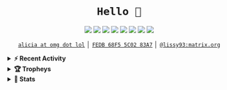 
<h1 align="center"><code>Hello 👋</code></h1>

<p align="center">
  <a href="https://twitter.com/Lissy_Sykes"><img src="https://img.shields.io/badge/-@Lissy_Sykes-00acee?style=flat&logo=Twitter&logoColor=white" /></a>
  <a href="https://stackoverflow.com/users/979052/alicia"><img src="https://img.shields.io/badge/-Alicia_Sykes-f48225?style=flat&logo=Stackoverflow&logoColor=white" /></a>
  <a href="https://profile.codersrank.io/user/lissy93"><img src="https://img.shields.io/badge/-Lissy93-72a0a8?style=flat&logo=CodersRank&logoColor=white" /></a>
  <a href="https://github.com/Lissy93"><img src="https://img.shields.io/badge/-Lissy93-3a3a3a?style=flat&logo=GitHub&logoColor=white" /></a>
  <a href="https://aliciasykes.com"><img src="https://img.shields.io/badge/-aliciasykes.com-ff5757?style=flat&logo=ApacheSpark&logoColor=white" /></a>
  <a href="https://notes.aliciasykes.com"><img src="https://img.shields.io/badge/-Alicia's_Notes-262654?style=flat&logo=micro.blog&logoColor=white" /></a>
  <a href="https://keybase.io/aliciasykes"><img src="https://img.shields.io/badge/-aliciasykes-5e78ef?style=flat&logo=keybase&logoColor=white" /></a>
  <a href="https://www.linkedin.com/in/aliciasykes"><img src="https://img.shields.io/badge/-Alicia_Sykes-0072b1?style=flat&logo=Linkedin&logoColor=white" /></a>
</p>
  
<p align="center">
<a href="mailto:alicia@omg.lol"><code>alicia at omg dot lol</code></a> │ <a href="https://keybase.io/aliciasykes/pgp_keys.asc?fingerprint=0688f8d34587d954e9e51fb8fedb68f55c0283a7"><code>FEDB 68F5 5C02 83A7</code></a> │ <a href="https://matrix.to/#/@lissy93:matrix.org"><code>@lissy93:matrix.org</code></a>
</p>
  
  
<details>
  <summary><b>⚡ Recent Activity</b></summary>
    <p>
            
<!--START_SECTION:activity-->
1. ❗️ Closed issue [#264](https://github.com/Lissy93/dashy/issues/264) in [Lissy93/dashy](https://github.com/Lissy93/dashy)
2. 🗣 Commented on [#267](https://github.com/Lissy93/dashy/issues/267) in [Lissy93/dashy](https://github.com/Lissy93/dashy)
3. 🗣 Commented on [#266](https://github.com/Lissy93/dashy/issues/266) in [Lissy93/dashy](https://github.com/Lissy93/dashy)
4. 🗣 Commented on [#266](https://github.com/Lissy93/dashy/issues/266) in [Lissy93/dashy](https://github.com/Lissy93/dashy)
5. 🗣 Commented on [#251](https://github.com/Lissy93/dashy/issues/251) in [Lissy93/dashy](https://github.com/Lissy93/dashy)
6. 🗣 Commented on [#259](https://github.com/Lissy93/dashy/issues/259) in [Lissy93/dashy](https://github.com/Lissy93/dashy)
7. ❗️ Closed issue [#259](https://github.com/Lissy93/dashy/issues/259) in [Lissy93/dashy](https://github.com/Lissy93/dashy)
8. 🗣 Commented on [#259](https://github.com/Lissy93/dashy/issues/259) in [Lissy93/dashy](https://github.com/Lissy93/dashy)
9. ❗️ Closed issue [#251](https://github.com/Lissy93/dashy/issues/251) in [Lissy93/dashy](https://github.com/Lissy93/dashy)
10. 🗣 Commented on [#251](https://github.com/Lissy93/dashy/issues/251) in [Lissy93/dashy](https://github.com/Lissy93/dashy)
<!--END_SECTION:activity-->

</p>
</details>

<details>
  <summary><b>🏆 Tropheys</b></summary>
    <p align="center">
      <a href="https://profile.codersrank.io/user/lissy93"><img src="https://github-profile-trophy.vercel.app/?username=lissy93&theme=dracula&row=1" /></a>
    </p>
</details>

<details>
  <summary><b>🦄 Stats</b></summary>
    <p align="center">
      <img src="https://raw.githubusercontent.com/Lissy93/Lissy93/master/stats_090921.svg"/>
    </p>
</details>


<!--

<details>
  <summary><b>PGP</b></summary>
    <p align="center">

 ```     
  -----BEGIN PGP PUBLIC KEY BLOCK-----

mQENBFqbwpsBCACxoSZKSkr6zPUSVijbeFV9c7KphqXJxzJqKlWQbMOFL+rj52+Q
F/wy16+Jze4seOGUNA9OiOcpM/YhSQoeFOBPdj5hOc9IXOTx86bhYi3+84D9o1cW
Qq80sOeRNwOzjH7539tttQmBPpFTBAIJYa1l/UP2CWBm2cUk7/f/g/pEaCvdqayp
0uAl3EfNbYkjqw+0GawIjY34Xqza+MONooqDXDJC//xnWDb6UTzTPy3LVX8PMmiw
Gkt6+3Xlfro+h2Y4AlzvVMjvkBWqJwHa6K4YOUsw6gtxZ/W3UIx6ECM5COa/apX/
o3F47k+SVduHb0vfNuHQva+k3Rk7WQlSCCGZABEBAAG0OWFsaWNpYS5zeWtlc0Bw
cm90b25tYWlsLmNvbSA8YWxpY2lhLnN5a2VzQHByb3Rvbm1haWwuY29tPokBPwQQ
AQgAKQUCWpvCnAYLCQcIAwIJEP7baPVcAoOnBBUICgIDFgIBAhkBAhsDAh4BAAoJ
EP7baPVcAoOnRbIH/jMstIMLFSwWhTclFr8idbjMMmmcxOoZ7UtwNOKf3kAbSsZ8
qpQgBYIuN2im3W+WcgM4uqgu4daAXagl6Z0+MsRyPm0ULKVPAmQZuiaxhoXrDsK8
I/7on5JuU9100pav2GSpDGvWlJj4S91kDYSKA3BqzCwNws5taKYrYfO/2ZgFwx2L
LG0Zf/V5afBc3wAZUKTqy+4elT9O3XutURdYBatJtgrqlx5p4vFv7neIlaTo1i9m
BdlsupJDzqUoog6W/vTbLVbgVIBYgYiI1rV9UOD3Ds2y5RMRvKGUheKpc8dATCxD
W8aHT+I89GhLg9qj6rGDfUYwXmTo/ZD0lo8xH8a0KkFsaWNpYSBTeWtlcyA8YWxp
Y2lhLnN5a2VzQHByb3Rvbm1haWwuY29tPokBTgQTAQgAOBYhBAaI+NNFh9lU6eUf
uP7baPVcAoOnBQJe5omDAhsDBQsJCAcCBhUKCQgLAgQWAgMBAh4BAheAAAoJEP7b
aPVcAoOnI0QIAKmELC7E3d4qvL9pK9mc/GKag9NGZApvQwuTvdoTHq2ggF7YCVZT
atdPlwKbpYbOfyg5XG+Q2L9oZ6cieilxBSzurK35hZG5vj5s02SNnRb4PAZXiZje
Z7B6zxzGmxVelsnRQVVIE+dfGvaX8MbXCNJliL2lvu4oE+W3pBZfiMe1ahL3TLGo
hiCgx1f7Yvrx9NXlouFdZAFnUWrwG9Uk7R6ZYrjvSM+zhNWjZQRroNIem1Fsn5fX
EcStRazzbLvIib4x0+0M+D4yRBEX0MGRF4VMDksW4rV9QiMnRoe5QZbITtTFuT4r
cn1ZH6iQviJuAsfCb/PqKjkUP21b0BJkcZa5AQ0EWpvCmwEIANo4THKI5PMzSzsR
I+uf9Lj2nFj0R/Vw7FtWNVzvQ/G2yH/GRc39n3GUWFkW93N+Sqep70aRWwCod2pN
tQSYG7qBOk1uL3HRbCUIIf4scb+qjuDMdJPxJPxqEGQaDIAYm8dH5uDq9BQm6xqX
0jDgjGWqNprnSYBOU0+29G/jjRmZC3IFmQNByXT4kdkduLOAOws2wMGMAf9XV/eE
ED4ZF4s0Syg1MJgx82OcTEA7dzSImBArXgdlc9/MTEoX7D7JtG30r/Q7vU7oj7pa
pKfjng2BEw98+jc7qARKz2SMORkmLLAS0mxsCe6QH7cx71cd7ptEHV18iFTNBCoq
c1JqTPcAEQEAAYkBKQQYAQgAEwUCWpvCnQkQ/tto9VwCg6cCGwwACgkQ/tto9VwC
g6fLWQf+K2HgzOxsKx5CWICoDjqk2zqOT1I7nf5nD7CqQIwP3tUsl+RZu85EyEHY
XE30sOx0ZdGoU1fCCsA785gSPG2NObIeVQMOLBMftSv/IO2qZJvl3lfEDfurPZ4K
Ywl5lyDR6iF7D96IYrYHInDA53mKDvrSVBF8w1tt2CUS1o2YZUST9061gX7KSEn1
FstAf/0TpFnXDbdM/O0gLAkPPCcynWZzX+Ujwsca0xZF3lcRR5xtjCTTdvhbI3PP
q7lzS3Uq09Iz0Vb+RtP5TzTlllbhWEREorY5nVRu89rt+zv8SbkqyOmKR0/e7UDj
mFFVmpQe2X/qgZBVVYC+LjpxNEMt6w==
=dpLK
-----END PGP PUBLIC KEY BLOCK-----
```
  
  </p>
</details>


<details>
  <summary><b>Technologies</b></summary>
    <p>
      <br>
      <a href="https://profile.codersrank.io/user/lissy93">
        <img width="480" src="https://cr-skills-chart-widget.azurewebsites.net/api/api?username=lissy93" />
      </a>
    </p>
</details>


<details>
  <summary><b>Current Projects</b></summary>
    <p>
      <br>
      <a href="https://github.com/Lissy93/personal-security-checklist">
        <img width="380" src="https://github-readme-stats.vercel.app/api/pin/?username=lissy93&repo=personal-security-checklist" />
      </a>
      <br>
      <a href="https://github.com/Lissy93/dashy">
        <img width="380" src="https://github-readme-stats.vercel.app/api/pin/?username=lissy93&repo=dashy" />
      </a>
    </p>
</details>

-->
